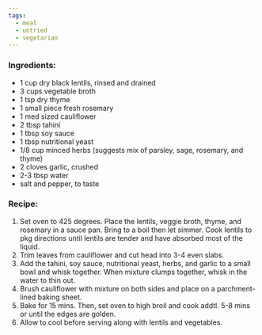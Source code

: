 ```yaml
---
tags:
  - meal
  - untried
  - vegetarian
---
```

### Ingredients:
- 1 cup dry black lentils, rinsed and drained
- 3 cups vegetable broth
- 1 tsp dry thyme
- 1 small piece fresh rosemary
- 1 med sized cauliflower
- 2 tbsp tahini
- 1 tbsp soy sauce
- 1 tbsp nutritional yeast
- 1/8 cup minced herbs (suggests mix of parsley, sage, rosemary, and thyme)
- 2 cloves garlic, crushed
- 2-3 tbsp water
- salt and pepper, to taste

### Recipe:
1. Set oven to 425 degrees. Place the lentils, veggie broth, thyme, and rosemary in a sauce pan. Bring to a boil then let simmer. Cook lentils to pkg directions until lentils are tender and have absorbed most of the liquid. 
2. Trim leaves from cauliflower and cut head into 3-4 even slabs.
3. Add the tahini, soy sauce, nutritional yeast, herbs, and garlic to a small bowl and whisk together. When mixture clumps together, whisk in the water to thin out. 
4. Brush cauliflower with mixture on both sides and place on a parchment-lined baking sheet.
5. Bake for 15 mins. Then, set oven to high broil and cook addtl. 5-8 mins or until the edges are golden. 
6. Allow to cool before serving along with lentils and vegetables. 